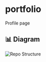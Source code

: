 # portfolio
Profile page

## 📊 Diagram

<!-- diagram -->
![Repo Structure](.github/generate/workflow_diagram.png)

